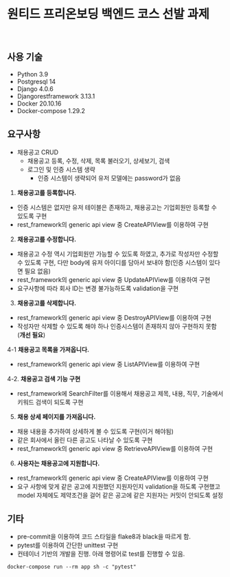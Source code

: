 # 원티드 프리온보딩 백엔드 코스 선발 과제
​
## 사용 기술
-   Python 3.9
-   Postgresql 14
-   Django 4.0.6
-   Djangorestframework 3.13.1
-   Docker 20.10.16
-   Docker-compose 1.29.2

## 요구사항
-   채용공고 CRUD
    -   채용공고 등록, 수정, 삭제, 목록 불러오기, 상세보기, 검색  
    -   로그인 및 인증 시스템 생략  
        -   인증 시스템이 생략되어 유저 모델에는 password가 없음  
        
1.  **채용공고를 등록합니다.**
-   인증 시스템은 없지만 유저 테이블은 존재하고, 채용공고는 기업회원만 등록할 수 있도록 구현  
-   rest\_framework의 generic api view 중 CreateAPIView를 이용하여 구현  

2.  **채용공고를 수정합니다.**
-   채용공고 수정 역시 기업회원만 가능할 수 있도록 하였고, 추가로 작성자만 수정할 수 있도록 구현, 다만 body에 유저 아이디를 담아서 보내야 함(인증 시스템이 있다면 필요 없음)  
-   rest\_framework의 generic api view 중 UpdateAPIView를 이용하여 구현  
-   요구사항에 따라 회사 ID는 변경 불가능하도록 validation을 구현  

3.  **채용공고를 삭제합니다.**
-   rest\_framework의 generic api view 중 DestroyAPIView를 이용하여 구현  
-   작성자만 삭제할 수 있도록 해야 하나 인증시스템이 존재하지 않아 구현하지 못함 (**개선 필요**) 

4-1 **채용공고 목록을 가져옵니다.**
-   rest\_framework의 generic api view 중 ListAPIView를 이용하여 구현  

4-2. **채용공고 검색 기능 구현**
-   rest\_framework에 SearchFilter를 이용해서 채용공고 제목, 내용, 직무, 기술에서 키워드 검색이 되도록 구현  

5.  **채용 상세 페이지를 가져옵니다.**
-   채용 내용을 추가하여 상세하게 볼 수 있도록 구현(이거 해야됨)  
-   같은 회사에서 올린 다른 공고도 나타날 수 있도록 구현  
-   rest\_framework의 generic api view 중 RetrieveAPIView를 이용하여 구현  

6. **사용자는 채용공고에 지원합니다.**
-   rest\_framework의 generic api view 중 CreateAPIView를 이용하여 구현  
- 요구 사항에 맞게 같은 공고에 지원했던 지원자인지 validation을 하도록 구현했고 model 자체에도 제약조건을 걸어 같은 공고에 같은 지원자는 커밋이 안되도록 설정  

## 기타
-   pre-commit을 이용하여 코드 스타일을 flake8과 black을 따르게 함.  
-   pytest를 이용하여 간단한 unittest 구현  
-   컨테이너 기반의 개발을 진행. 아래 명령어로 test를 진행할 수 있음.  

```shell
docker-compose run --rm app sh -c "pytest"
```
